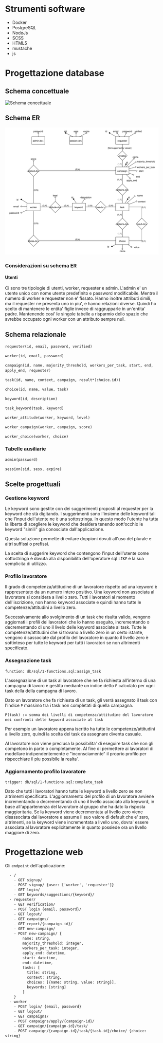 # Strumenti software

- Docker
- PostgreSQL
- NodeJs
- SCSS
- HTML5
- mustache
- js

# Progettazione database
## Schema concettuale
![Schema concettuale]()

## Schema ER
![Schema ER](ER.svg)

### Considerazioni su schema ER
#### Utenti
Ci sono tre tipologie di utenti, worker, requester e admin.
L'admin e' un utente unico con nome utente predefinito e password modificabile.
Mentre il numero di worker e requester non e' fissato. Hanno inoltre attributi simili, ma il requester ne presenta uno in piu', e hanno relazioni diverse.
Quindi ho scelto di mantenere le entita' figlie invece di raggrupparle in un'entita' padre. Mantenendo cosi' le singole tabelle a risparmio dello spazio che avrebbe occupato ogni worker con un attributo sempre null.

## Schema relazionale
`requester(id, email, password, verified)`

`worker(id, email, password)`

`campaign(id, name, majority_threshold, workers_per_task, start, end, apply_end, requester)`

`task(id, name, context, campaign, result*(choice.id))`

`choice(id, name, value, task)`

`keyword(id, description)`

`task_keyword(task, keyword)`

`worker_attitude(worker, keyword, level)`

`worker_campaign(worker, campaign, score)`

`worker_choice(worker, choice)`

### Tabelle ausiliarie
`admin(password)`

`session(sid, sess, expire)`

## Scelte progettuali

### Gestione keyword
Le keyword sono gestite con dei suggerimenti proposti al requester per la keyword che stà digitando.
I suggerimenti sono l'insieme delle keyword tali che l'input dell'utente ne è una sottostringa.
In questo modo l'utente ha tutta la liberta di scegliere le keyword che desidera tenendo sott'occhio le keyword "simili" gia conosciute dall'applicazione.

Questa soluzione permette di evitare doppioni dovuti all'uso del plurale e altri suffissi o prefissi.

La scelta di suggerire keyword che contengono l'input dell'utente come sottostringa è dovuta alla disponibilita dell'operatore sql `LIKE` e la sua semplicita di utilizzo.

### Profilo lavoratore
Il grado di competenza/attitudine di un lavoratore rispetto ad una keyword è rappresentato da un numero intero positivo.
Una keyword non associata al lavoratore si considera a livello zero.
Tutti i lavoratori al momento dell'iscrizione, non hanno keyword associate e quindi hanno tutte le competenze/attitudini a livello zero.

Successivamente allo svolgimento di un task che risulta valido, vengono aggiornati i profili dei lavoratori che lo hanno eseguito, incrementando o decrementando di uno il livelo delle keyword associate al task.
Tutte le competenze/attitudini che si trovano a livello zero in un certo istante, vengono disassociate dal profilo del lavoratore in quanto il livello zero è sottinteso per tutte le keyword per tutti i lavoratori se non altrimenti specificato.

### Assegnazione task
```
function: db/sql/1-functions.sql:assign_task
```
L'assegnazione di un task al lavoratore che ne fa richiesta all'interno di una campagna di lavoro è gestita mediante un indice detto `P` calcolato per ogni task della della campagna di lavoro.

Dato un lavoratore che fa richiesta di un task, gli verrà assegnato il task con l'indice `P` massimo tra i task non completati di quella campagna.

```
P(task) := somma dei livelli di competenza/attitudine del lavoratore nei confronti delle keyword associate al task
```

Per esempio un lavoratore appena iscritto ha tutte le competenze/attitudini a livello zero, quindi la scelta del task da assegnare diventa casuale.

Al lavoratore non viene preclusa la possibilita' di eseguire task che non gli competono in parte o completamente. Al fine di permettere ai lavoratori di modellare indipendentemente e "inconsciamente" il proprio profilo per rispecchiare il piu possibile la realta'.

### Aggiornamento profilo lavoratore
```
trigger: db/sql/1-functions.sql:complete_task
```
Dato che tutti i lavoratori hanno tutte le keyword a livello zero se non altrimenti specificato.
L'aggiornamento del profilo di un lavoratore avviene incrementando o decrementando di uno il livello associato alla keyword, in base all'appartenenza del lavoratore al gruppo che ha dato la risposta maggioritaria.
Se la keyword viene decrementata al livello zero viene disassociata dal lavoratore e assume il suo valore di default che e' zero, altrimenti, se la keyword viene incrementata a livello uno, dovra' essere associata al lavoratore esplicitamente in quanto possiede ora un livello maggiore di zero.

# Progettazione web
Gli `endpoint` dell'applicazione:
```
  - /
    - GET signup/
    - POST signup/ {user: ['worker', 'requester']}
    - GET login/
    - GET keywords/suggestions/{keyword}/
  - requester/
    - GET verification/
    - POST login {email, password}/
    - GET logout/
    - GET campaigns/
    - GET report/{campaign-id}/
    - GET new-campaign/
    - POST new-campaign/ {
        name: string,
        majority_threshold: integer,
        workers_per_task: integer,
        apply_end: datetime,
        start: datetime,
        end: datetime,
        tasks: [
          title: string,
          context: string,
          choices: [{name: string, value: string}],
          keywords: [string]
        ]
    }
  - worker
    - POST login/ {email, password}
    - GET logout/
    - GET campaigns/
    - POST campaigns/apply/{campaign-id}/
    - GET campaign/{campaign-id}/task/
    - POST campaign/{campaign-id}/task/{task-id}/choice/ {choice: string}
```

